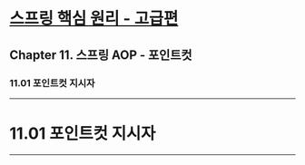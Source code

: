 # <a href = "../README.md" target="_blank">스프링 핵심 원리 - 고급편</a>
## Chapter 11. 스프링 AOP - 포인트컷
### 11.01 포인트컷 지시자

---

# 11.01 포인트컷 지시자

---
